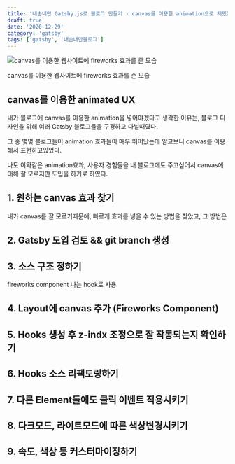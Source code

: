 ```yaml
---
title: '내손내만 Gatsby.js로 블로그 만들기 - canvas를 이용한 animation으로 재밌는 사용자경험 주기'
draft: true
date: '2020-12-29'
category: 'gatsby'
tags: ['gatsby', '내손내만블로그']
---
```


![canvas를 이용한 웹사이트에 fireworks 효과를 준 모습](.\2020-12-29-내손내만-Gatsby.js로-블로그-만들기---canvas를-이용한-animation으로-재밌는-사용자경험-주기-fireworks.gif)

canvas를 이용한 웹사이트에 fireworks 효과를 준 모습

## canvas를 이용한 animated UX

내가 블로그에 canvas를 이용한 animation을 넣어야겠다고 생각한 이유는,
블로그 디자인을 위해 여러 Gatsby 블로그들을 구경하고 다닐때였다.

그 중 몇몇 블로그들이 animation 효과들이 매우 뛰어났는데 알고보니 canvas를 이용해서 표현하고있었다.

나도 이와같은 animation효과, 사용자 경험들을 내 블로그에도 주고싶어서 canvas에 대해 잘 모르지만 도입을 하기로 하였다.

## 1. 원하는 canvas 효과 찾기

내가 canvas를 잘 모르기때문에, 빠르게 효과를 넣을 수 있는 방법을 찾았고, 그 방법은

## 2. Gatsby 도입 검토 && git branch 생성

## 3. 소스 구조 정하기

fireworks component 나는 hook로 사용

## 4. Layout에 canvas 추가 (Fireworks Component)

## 5. Hooks 생성 후 z-indx 조정으로 잘 작동되는지 확인하기

## 6. Hooks 소스 리팩토링하기

## 7. 다른 Element들에도 클릭 이벤트 적용시키기

## 8. 다크모드, 라이트모드에 따른 색상변경시키기

## 9. 속도, 색상 등 커스터마이징하기
